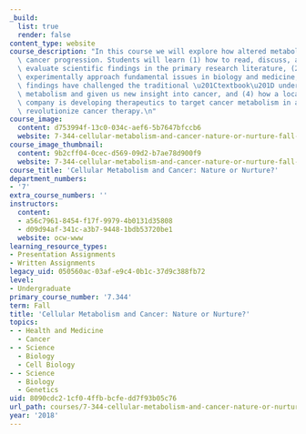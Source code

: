 ```yaml
---
_build:
  list: true
  render: false
content_type: website
course_description: "In this course we will explore how altered metabolism drives\
  \ cancer progression. Students will learn (1) how to read, discuss, and critically\
  \ evaluate scientific findings in the primary research literature, (2) how scientists\
  \ experimentally approach fundamental issues in biology and medicine, (3) how recent\
  \ findings have challenged the traditional \u201Ctextbook\u201D understanding of\
  \ metabolism and given us new insight into cancer, and (4) how a local pharmaceutical\
  \ company is developing therapeutics to target cancer metabolism in an effort to\
  \ revolutionize cancer therapy.\n"
course_image:
  content: d753994f-13c0-034c-aef6-5b7647bfccb6
  website: 7-344-cellular-metabolism-and-cancer-nature-or-nurture-fall-2018
course_image_thumbnail:
  content: 9b2cff04-0cec-d569-09d2-b7ae78d900f9
  website: 7-344-cellular-metabolism-and-cancer-nature-or-nurture-fall-2018
course_title: 'Cellular Metabolism and Cancer: Nature or Nurture?'
department_numbers:
- '7'
extra_course_numbers: ''
instructors:
  content:
  - a56c7961-8454-f17f-9979-4b0131d35808
  - d09d94af-341c-a3b7-9448-1bdb53720be1
  website: ocw-www
learning_resource_types:
- Presentation Assignments
- Written Assignments
legacy_uid: 050560ac-03af-e9c4-0b1c-37d9c388fb72
level:
- Undergraduate
primary_course_number: '7.344'
term: Fall
title: 'Cellular Metabolism and Cancer: Nature or Nurture?'
topics:
- - Health and Medicine
  - Cancer
- - Science
  - Biology
  - Cell Biology
- - Science
  - Biology
  - Genetics
uid: 8090cdc2-1cf0-4ffb-bcfe-dd7f93b05c76
url_path: courses/7-344-cellular-metabolism-and-cancer-nature-or-nurture-fall-2018
year: '2018'
---
```

